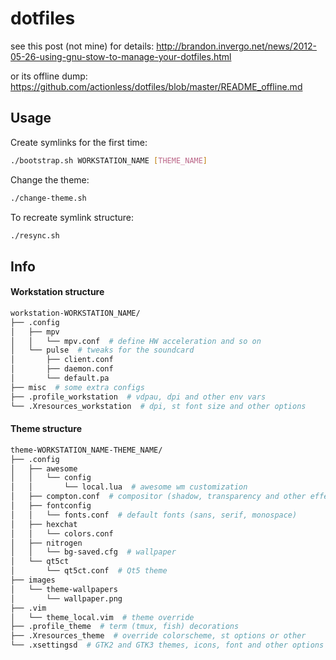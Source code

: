 dotfiles
========
see this post (not mine) for details:
http://brandon.invergo.net/news/2012-05-26-using-gnu-stow-to-manage-your-dotfiles.html

or its offline dump:
https://github.com/actionless/dotfiles/blob/master/README_offline.md


Usage
--

Create symlinks for the first time:

```sh
./bootstrap.sh WORKSTATION_NAME [THEME_NAME]
```


Change the theme:

```sh
./change-theme.sh
```


To recreate symlink structure:

```sh
./resync.sh
```


Info
--


#### Workstation structure

```sh
workstation-WORKSTATION_NAME/
├── .config
│   ├── mpv
│   │   └── mpv.conf  # define HW acceleration and so on
│   └── pulse  # tweaks for the soundcard
│       ├── client.conf
│       ├── daemon.conf
│       └── default.pa
├── misc  # some extra configs
├── .profile_workstation  # vdpau, dpi and other env vars
└── .Xresources_workstation  # dpi, st font size and other options
```


#### Theme structure

```sh
theme-WORKSTATION_NAME-THEME_NAME/
├── .config
│   ├── awesome
│   │   └── config
│   │       └── local.lua  # awesome wm customization
│   ├── compton.conf  # compositor (shadow, transparency and other effects)
│   ├── fontconfig
│   │   └── fonts.conf  # default fonts (sans, serif, monospace)
│   ├── hexchat
│   │   └── colors.conf
│   ├── nitrogen
│   │   └── bg-saved.cfg  # wallpaper
│   └── qt5ct
│       └── qt5ct.conf  # Qt5 theme
├── images
│   └── theme-wallpapers
│       └── wallpaper.png
├── .vim
│   └── theme_local.vim  # theme override
├── .profile_theme  # term (tmux, fish) decorations
├── .Xresources_theme  # override colorscheme, st options or other
└── .xsettingsd  # GTK2 and GTK3 themes, icons, font and other options
```
